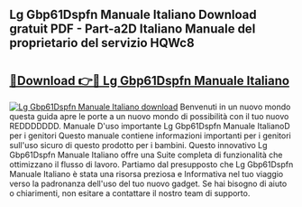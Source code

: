 ## Lg Gbp61Dspfn Manuale Italiano Download gratuit PDF - Part-a2D Italiano Manuale del proprietario del servizio HQWc8

# <h2><a href="http://dfgyet.blite.top/?on=Lg+Gbp61Dspfn+Manuale+Italiano">🔗Download 👉🔴 Lg Gbp61Dspfn Manuale Italiano</a></h2>

[![Lg Gbp61Dspfn Manuale Italiano download](https://i.imgur.com/lujVjoI.png)](http://dfgyet.blite.top/?on=Lg+Gbp61Dspfn+Manuale+Italiano)
Benvenuti in un nuovo mondo questa guida apre le porte a un nuovo mondo di possibilità con il tuo nuovo REDDDDDDD. Manuale D'uso importante Lg Gbp61Dspfn Manuale ItalianoD per i genitori Questo manuale contiene informazioni importanti per i genitori sull'uso sicuro di questo prodotto per i bambini. Questo innovativo Lg Gbp61Dspfn Manuale Italiano offre una Suite completa di funzionalità che ottimizzano il flusso di lavoro. Partiamo dal presupposto che Lg Gbp61Dspfn Manuale Italiano è stata una risorsa preziosa e Informativa nel tuo viaggio verso la padronanza dell'uso del tuo nuovo gadget. Se hai bisogno di aiuto o chiarimenti, non esitare a contattare il nostro team di supporto.
